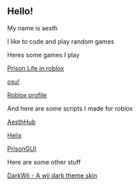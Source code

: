 ## Hello!

My name is aesth

I like to code and play random games

Heres some games I play

<a href="https://web.roblox.com/games/155615604/Prison-Life-Cars-fixed?refPageId=a8d21df9-894d-4e31-a6d4-7f7d9af13502">Prison Life in roblox</a>

<a href="https://osu.ppy.sh/users/16897072">osu!</a>

<a href="https://web.roblox.com/users/358953391/profile">Roblox profile</a>

And here are some scripts I made for roblox

<a href="https://github.com/aesth1/robloxscriptstuff/blob/main/AesthHub.lua">AesthHub</a>

<a href="https://github.com/aesth1/robloxscriptstuff/blob/main/Helix.lua">Helix</a>

<a href="https://github.com/aesth1/robloxscriptstuff/blob/main/PrisonGUI.lua">PrisonGUI</a>

Here are some other stuff

<a href="https://aesth1.github.io/DarkWii.html">DarkWii - A wii dark theme skin</a>
